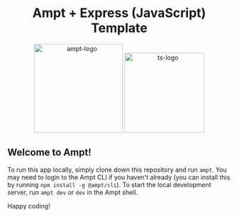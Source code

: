 <p align="center">
    <div width="100%" align="center">
        <h1>Ampt + Express (JavaScript) Template</h1>
    </div>
    <p align="center">
        <img src="https://raw.githubusercontent.com/ampt-templates/templates-manifest/main/images/ampt-api.svg" alt="ampt-logo" width="200"/>
        <img src="https://upload.wikimedia.org/wikipedia/commons/9/99/Unofficial_JavaScript_logo_2.svg" alt="ts-logo" width="180"/>
    </p>
</p>

## Welcome to Ampt!

To run this app locally, simply clone down this repository and run `ampt`. You may need to login to the Ampt CLI if you haven't already (you can install this by running `npm install -g @ampt/cli`). To start the local development server, run `ampt dev` or `dev` in the Ampt shell.

Happy coding!
